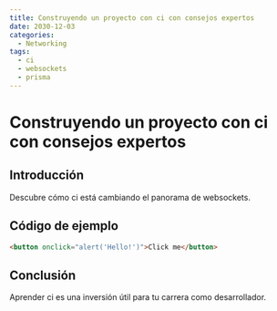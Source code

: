 ```yaml
---
title: Construyendo un proyecto con ci con consejos expertos
date: 2030-12-03
categories:
  - Networking
tags:
  - ci
  - websockets
  - prisma
---
```


# Construyendo un proyecto con ci con consejos expertos

## Introducción

Descubre cómo ci está cambiando el panorama de websockets.

## Código de ejemplo

```html
<button onclick="alert('Hello!')">Click me</button>
```

## Conclusión

Aprender ci es una inversión útil para tu carrera como desarrollador.